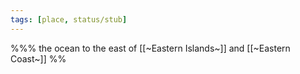 ```yaml
---
tags: [place, status/stub]
---
```


%%% the ocean to the east of [[~Eastern Islands~]] and [[~Eastern Coast~]] %%

